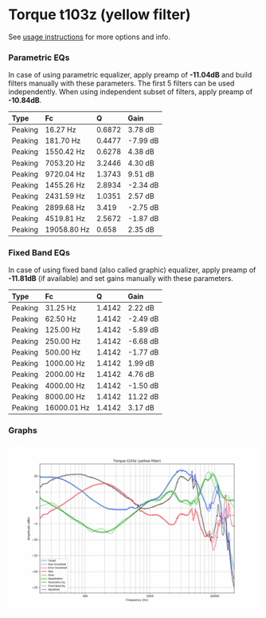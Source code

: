 # Torque t103z (yellow filter)
See [usage instructions](https://github.com/jaakkopasanen/AutoEq#usage) for more options and info.

### Parametric EQs
In case of using parametric equalizer, apply preamp of **-11.04dB** and build filters manually
with these parameters. The first 5 filters can be used independently.
When using independent subset of filters, apply preamp of **-10.84dB**.

| Type    | Fc          |      Q | Gain     |
|:--------|:------------|:-------|:---------|
| Peaking | 16.27 Hz    | 0.6872 | 3.78 dB  |
| Peaking | 181.70 Hz   | 0.4477 | -7.99 dB |
| Peaking | 1550.42 Hz  | 0.6278 | 4.38 dB  |
| Peaking | 7053.20 Hz  | 3.2446 | 4.30 dB  |
| Peaking | 9720.04 Hz  | 1.3743 | 9.51 dB  |
| Peaking | 1455.26 Hz  | 2.8934 | -2.34 dB |
| Peaking | 2431.59 Hz  | 1.0351 | 2.57 dB  |
| Peaking | 2899.68 Hz  | 3.419  | -2.75 dB |
| Peaking | 4519.81 Hz  | 2.5672 | -1.87 dB |
| Peaking | 19058.80 Hz | 0.658  | 2.35 dB  |

### Fixed Band EQs
In case of using fixed band (also called graphic) equalizer, apply preamp of **-11.81dB**
(if available) and set gains manually with these parameters.

| Type    | Fc          |      Q | Gain     |
|:--------|:------------|:-------|:---------|
| Peaking | 31.25 Hz    | 1.4142 | 2.22 dB  |
| Peaking | 62.50 Hz    | 1.4142 | -2.49 dB |
| Peaking | 125.00 Hz   | 1.4142 | -5.89 dB |
| Peaking | 250.00 Hz   | 1.4142 | -6.68 dB |
| Peaking | 500.00 Hz   | 1.4142 | -1.77 dB |
| Peaking | 1000.00 Hz  | 1.4142 | 1.99 dB  |
| Peaking | 2000.00 Hz  | 1.4142 | 4.76 dB  |
| Peaking | 4000.00 Hz  | 1.4142 | -1.50 dB |
| Peaking | 8000.00 Hz  | 1.4142 | 11.22 dB |
| Peaking | 16000.01 Hz | 1.4142 | 3.17 dB  |

### Graphs
![](./Torque%20t103z%20(yellow%20filter).png)